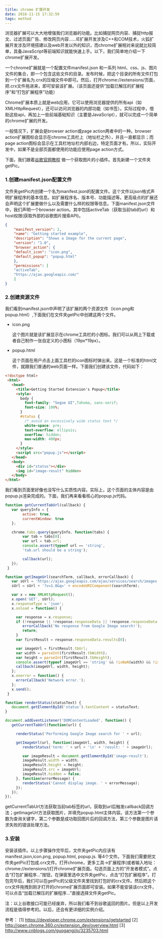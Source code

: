 ```yaml
---
title: chrome 扩展开发
date: 2016-11-15 17:32:59
tags: method
---
```


浏览器扩展可以大大地增强我们浏览器的功能。比如捕捉网页内容、捕捉http报文、过滤页面广告、修改网页内容……IE扩展开发涉及C++和COM技术，火狐扩展开发涉及环境搭建以及web开发以外的知识，而chrome扩展相对来说就比较简单，具备JavaScript等前端知识就能快速上手。以下，我们简单地介绍一下chrome扩展开发。

<!-- more -->

一个chrome扩展就是一个配置文件manifest.json 和一系列 html、css、js、图片文件的集合，即一个包含这些文件的目录。发布时候，把这个目录的所有文件打包到一个扩展名为.crx的压缩文件中即可。然后，打开chrome://extensions/页面，把.crx文件拖进来，即可安装该扩展。（该页面还提供“加载已解压的扩展程序”和“打包扩展程序”功能）

Chrome扩展本质上就是web应用，它可以使用浏览器提供的所有api（如XMLHttpRequest），还可以访问浏览器的内部功能（如书签）。实际过程中，借助这些api，再加上一些前端基础知识（主要是JavaScript），就可以完成一个简单的chrome扩展的开发。

一般情况下，扩展会是browser action或page action两者中的一种。browser action扩展图标会显示在chrome工具栏上（地址栏之外），并且一直都显示；而page action图标会显示在工具栏地址栏内部右边，特定页面才有。所以，实际开发中，如果不是全部页面都使用的功能应使用page action方式。

下面，我们跟着[谷歌官网教程](https://developer.chrome.com/extensions/getstarted) 做一个获取图片的小插件。首先新建一个文件夹getPic。

### 1.创建manifest.json配置文件

文件夹getPic内创建一个名为manifest.json的配置文件。这个文件以json格式声明扩展程序的基本信息。如扩展程序名、版本号、功能描述等。更高级点的扩展还会声明这个扩展要做什么以及需要什么样的权限等信息。下面manifest.json文件中，我们声明一个browser action。其中包括activeTab（获取当前tab的url）和host权限(获取外部的谷歌图片搜索API)。

```json
{
    "manifest_version": 2,
    "name": "Getting started example",
    "description": "Shows a Image for the current page",
    "version": "1.0",
    "browser_action": {
    "default_icon": "icon.png",
    "default_popup": "popup.html"
    },
    "permissions": [
    "activeTab",
    "https://ajax.googleapis.com/"
    ]
}
```

### 2.创建资源文件

我们看到manifest.json中声明了该扩展的两个资源文件（icon.png和popup.html）,下面我们在文件夹getPic中创建这两个文件。

   - icon.png

     这个图片就是该扩展显示在chrome工具栏的小图标。我们可以从网上下载或者自己制作一张自定义的小图标（19px*19px）。

   - popup.html

     这个页面在用户点击上面工具栏的icon图标时弹出来。这是一个标准的html文件，就跟我们普通的web页面一样。下面我们创建该文件，代码如下：

```html
<!doctype html>
 <html>
   <head>
     <title>Getting Started Extension's Popup</title>
     <style>
       body {
         font-family: "Segoe UI",Tahoma, sans-serif;
         font-size: 100%;
       }
       #status {
         /* avoid an excessively wide status text */
         white-space: pre;
         text-overflow: ellipsis;
         overflow: hidden;
         max-width: 400px;
       }
     </style>
     <script src="popup.js"></script>
   </head>
   <body>
     <div id="status"></div>
     <img id="image-result" hidden>
   </body>
</html>
```

我们看到页面里好像也没写什么实质性内容。实际上，这个页面的主体内容是由popup.js渲染完成的。下面，我们再来看看核心的popup.js代码。

```javascript
function getCurrentTabUrl(callback) {
   var queryInfo = {
        active: true,
        currentWindow: true
   };

   chrome.tabs.query(queryInfo, function(tabs) {
        var tab = tabs[0];
        var url = tab.url;
        console.assert(typeof url == 'string', 
        'tab.url should be a string');

        callback(url);
   });
 }

function getImageUrl(searchTerm, callback, errorCallback) {
   var sUrl = 'https://ajax.googleapis.com/ajax/services/search/images';
   sUrl = sUrl + '?v=1.0&q=' + encodeURIComponent(searchTerm);

   var x = new XMLHttpRequest();
   x.open('GET', sUrl);
   x.responseType = 'json';
   x.onload = function() {

     var response = x.response;
     if (!response || !response.responseData || !response.responseData.results ||response.responseData.results.length === 0) {
        errorCallback('No response from Google Image search!');
        return;
     }
     var firstResult = response.responseData.results[0];

     var imageUrl = firstResult.tbUrl;
     var width = parseInt(firstResult.tbWidth);
     var height = parseInt(firstResult.tbHeight);
     console.assert(typeof imageUrl == 'string' && !isNaN(width) && !isNaN(height),'Unexpected respose from the Google Image Search API!');
     callback(imageUrl, width, height);
   };
   x.onerror = function() {
     errorCallback('Network error.');
   };
   x.send();
 }

function renderStatus(statusText) {
   document.getElementById('status').textContent = statusText;
}

document.addEventListener('DOMContentLoaded', function() {
   getCurrentTabUrl(function(url) {

     renderStatus('Performing Google Image search for ' + url);

     getImageUrl(url, function(imageUrl, width, height) {
        renderStatus('term: ' + url + '\n' + 'result: ' + imageUrl);

        var imageResult = document.getElementById('image-result');
        imageResult.width = width;
        imageResult.height = height;
        imageResult.src = imageUrl;
        imageResult.hidden = false;
     }, function(errorMessage) {
        renderStatus('Cannot display image. ' + errorMessage);
     });
   });
});
```

getCurrentTabUrl方法获取当前tab标签的url，获取到url后触发callback回调方法；getImageUrl方法获取图片，并填充popup.html主体内容。该方法第一个参数为查询关键字，第二个参数是成功取回图片后的回调方法，第三个参数是图片请求失败的错误处理方法。

### 3.安装

安装该插件。以上步骤操作完毕后，文件夹getPic内应该有manifest.json,icon.png, popup.html, popup.js. 等4个文件。下面我们需要把文件夹getPic打包成.crx文件。打开chrome，更多工具->扩展程序(或者输入地址：chrome://extensions/)打开chrome扩展页面。勾选页面上方的“开发者模式”。点击“打包扩展程序…”按钮，在弹窗里选中文件夹getPic，点击“打包扩展程序”。打包完毕后，我们可以在getPic的父级文件夹里找到打包好的crx文件。然后把这个crx文件拖拽到刚才打开的chrome扩展页面即可安装。如果不能安装该crx文件，可以点击“加载已解压的扩展程序...”直接选择文件夹getPic。

注：以上谷歌接口可能已经废弃，所以我们看不到谷歌返回的图片。但是以上开发流程是值得参考的。以后，还会有更详细的实例介绍。



参考：
[1] https://developer.chrome.com/extensions/getstarted
[2] http://open.chrome.360.cn/extension_dev/overview.html
[3] http://www.cnblogs.com/guogangj/p/3235703.html
